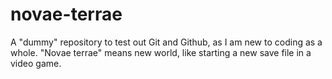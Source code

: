 # novae-terrae
A "dummy" repository to test out Git and Github, as I am new to coding as a whole. "Novae terrae" means new world, like starting a new save file in a video game.
